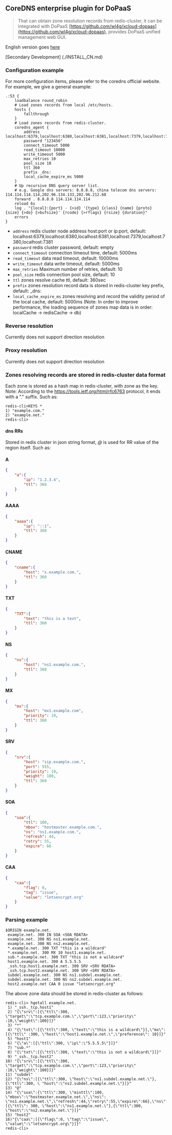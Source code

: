 ## CoreDNS enterprise plugin for DoPaaS
> That can obtain zone resolution records from redis-cluster, it can be integrated with DoPaaS [https://github.com/wl4g/xcloud-dopaas](https://github.com/wl4g/xcloud-dopaas), provides DoPaaS unified management web GUI.

English version goes [here](./README.md)

[Secondary Development] (./INSTALL_CN.md)

### Configuration example

For more configuration items, please refer to the coredns official website. For example, we give a general example:

```hocon
.:53 {
    loadbalance round_robin
    # Load zones records from local /etc/hosts.
    hosts {
        fallthrough
    }
    # Load zones records from redis-cluster.
    coredns_agent {
        address localhost:6379,localhost:6380,localhost:6381,localhost:7379,localhost:7380,localhost:7381
        password "123456"
        connect_timeout 5000
        read_timeout 10000
        write_timeout 5000
        max_retries 10
        pool_size 10
        ttl 360
        prefix _dns:
        local_cache_expire_ms 5000
    }
    # Up recursive DNS query server list.
    # e.g. Google dns servers: 8.8.8.8, china telecom dns servers: 114.114.114.114,202.96.134.133,202.96.212.68
    forward . 8.8.8.8 114.114.114.114
    reload 6s
    log . "{local}:{port} - {>id} '{type} {class} {name} {proto} {size} {>do} {>bufsize}' {rcode} {>rflags} {rsize} {duration}"
    errors
}
```

* `address` redis cluster node address host:port or ip:port, default: localhost:6379,localhost:6380,localhost:6381,localhost:7379,localhost:7380,localhost:7381
* `password` redis cluster password, default: empty
* `connect_timeout` connection timeout time, default: 5000ms
* `read_timeout` data read timeout, default: 10000ms
* `write_timeout` data write timeout, default: 5000ms
* `max_retries` Maximum number of retries, default: 10
* `pool_size` redis connection pool size, default: 10
* `ttl` zones resolve cache ttl, default: 360sec
* `prefix` zones resolution record data is stored in redis-cluster key prefix, default: _dns:
* `local_cache_expire_ms` zones resolving and record the validity period of the local cache, default: 5000ms (Note: In order to improve performance, the loading sequence of zones map data is in order: localCache -> redisCache -> db)


### Reverse resolution

Currently does not support direction resolution

### Proxy resolution

Currently does not support direction resolution

### Zones resolving records are stored in redis-cluster data format

Each zone is stored as a hash map in redis-cluster, with zone as the key. Note: According to the https://tools.ietf.org/html/rfc6763 protocol, it ends with a "." suffix. Such as:

```
redis-cli>KEYS *
1) "example.com."
2) "example.net."
redis-cli>
```

#### dns RRs

Stored in redis cluster in json string format, *@* is used for RR value of the region itself. Such as:

#### A

```json
{
    "a":{
        "ip": "1.2.3.4",
        "ttl": 360
    }
}
```

#### AAAA

```json
{
    "aaaa":{
        "ip": "::1",
        "ttl": 360
    }
}
```

#### CNAME

```json
{
    "cname":{
        "host": "x.example.com.",
        "ttl": 360
    }
}
```

#### TXT

```json
{
    "TXT":{
        "text": "this is a text",
        "ttl": 360
    }
}
```

#### NS

```json
{
    "ns":{
        "host": "ns1.example.com.",
        "ttl": 360
    }
}
```

#### MX

```json
{
    "mx":{
        "host": "mx1.example.com",
        "priority": 10,
        "ttl": 360
    }
}
```

#### SRV

```json
{
    "srv":{
        "host": "sip.example.com.",
        "port": 555,
        "priority": 10,
        "weight": 100,
        "ttl": 360
    }
}
```

#### SOA

```json
{
    "soa":{
        "ttl": 100,
        "mbox": "hostmaster.example.com.",
        "ns": "ns1.example.com.",
        "refresh": 44,
        "retry": 55,
        "expire": 66
    }
}
```

#### CAA

```json
{
    "caa":{
        "flag": 0,
        "tag": "issue",
        "value": "letsencrypt.org"
    }
}
```

### Parsing example

```
$ORIGIN example.net.
 example.net. 300 IN SOA <SOA RDATA>
 example.net. 300 NS ns1.example.net.
 example.net. 300 NS ns2.example.net.
 *.example.net. 300 TXT "this is a wildcard"
 *.example.net. 300 MX 10 host1.example.net.
 sub.*.example.net. 300 TXT "this is not a wildcard"
 host1.example.net. 300 A 5.5.5.5
 _ssh.tcp.host1.example.net. 300 SRV <SRV RDATA>
 _ssh.tcp.host2.example.net. 300 SRV <SRV RDATA>
 subdel.example.net. 300 NS ns1.subdel.example.net.
 subdel.example.net. 300 NS ns2.subdel.example.net.
 host2.example.net CAA 0 issue "letsencrypt.org"
```

The above zone data should be stored in redis-cluster as follows:

```
redis-cli> hgetall example.net.
 1) "_ssh._tcp.host1"
 2) "{\"srv\":[{\"ttl\":300, \"target\":\"tcp.example.com.\",\"port\":123,\"priority\" :10,\"weight\":100}]}"
 3) "*"
 4) "{\"txt\":[{\"ttl\":300, \"text\":\"this is a wildcard\"}],\"mx\":[{\"ttl\" :300, \"host\":\"host1.example.net.\",\"preference\": 10}]}"
 5) "host1"
 6) "{\"a\":[{\"ttl\":300, \"ip\":\"5.5.5.5\"}]}"
 7) "sub.*"
 8) "{\"txt\":[{\"ttl\":300, \"text\":\"this is not a wildcard\"}]}"
 9) "_ssh._tcp.host2"
10) "{\"srv\":[{\"ttl\":300, \"target\":\"tcp.example.com.\",\"port\":123,\"priority\" :10,\"weight\":100}]}"
11) "subdel"
12) "{\"ns\":[{\"ttl\":300, \"host\":\"ns1.subdel.example.net.\"},{\"ttl\":300, \ "host\":\"ns2.subdel.example.net.\"}]}"
13) "@"
14) "{\"soa\":{\"ttl\":300, \"minttl\":100, \"mbox\":\"hostmaster.example.net.\",\"ns\": \"ns1.example.net.\",\"refresh\":44,\"retry\":55,\"expire\":66},\"ns\":[{\"ttl\": 300, \"host\":\"ns1.example.net.\"},{\"ttl\":300, \"host\":\"ns2.example.net.\"}]}"
15) "host2"
16)"{\"caa\":[{\"flag\":0, \"tag\":\"issue\", \"value\":\"letsencrypt.org\"}]}"
redis-cli>
```

